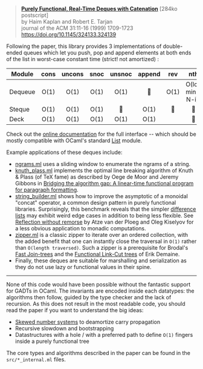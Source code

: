 > **[Purely Functional, Real-Time Deques with Catenation]** \[284ko postscript\] \
> by Haim Kaplan and Robert E. Tarjan \
> journal of the ACM 31:11-16 (1999) 1709-1723 https://doi.org/10.1145/324133.324139

Following the paper, this library provides 3 implementations of double-ended
queues which let you push, pop and append elements at both ends of the list in
worst-case constant time (strict! not amortized) :

| Module  | cons | uncons | snoc | unsnoc          | append          | rev             | nth                |
|---------|:----:|:------:|:----:|:---------------:|:---------------:|:---------------:|:------------------:|
| Dequeue | O(1) | O(1)   | O(1) | O(1)            | :no_entry_sign: | O(1)            | O(log min(i, N-i)) |
| Steque  | O(1) | O(1)   | O(1) | :no_entry_sign: | O(1)            | :no_entry_sign: | :no_entry_sign:    |
| Deck    | O(1) | O(1)   | O(1) | O(1)            | O(1)            |                 | :no_entry_sign:    |

Check out the [online documentation] for the full interface -- which should be
mostly compatible with OCaml's standard [List] module.

Example applications of these deques include:

- [ngrams.ml](examples/ngrams.ml) uses a sliding window to enumerate the ngrams
  of a string.
- [knuth_plass.ml](examples/knuth_plass.ml) implements the optimal line
  breaking algorithm of Knuth & Plass (of TeX fame) as described by Oege de
  Moor and Jeremy Gibbons in [Bridging the algorithm gap: A linear-time
  functional program for paragraph formatting].
- [string_builder.ml](examples/string_builder.ml) shows how to improve the
  asymptotic of a monoidal "concat" operator, a common design pattern in purely
  functional libraries. Surprisingly, this benchmark reveals that the simpler
  [difference lists] may exhibit weird edge cases in addition to being less
  flexible. See [Reflection without remorse] by Atze van der Ploeg and Oleg
  Kiselyov for a less obvious application to monadic computations.
- [zipper.ml](examples/zipper.ml) is a classic zipper to iterate over an
  ordered collection, with the added benefit that one can instantly close the
  traversal in `O(1)` rather than `O(length traversed)`. Such a zipper is a
  prerequisite for Brodal's [Fast Join-trees] and the [Functional Link-Cut
  trees] of Erik Demaine.
- Finally, these deques are suitable for marshalling and serialization as they
  do not use lazy or functional values in their spine.

---

None of this code would have been possible without the fantastic support for
GADTs in OCaml. The invariants are encoded inside each datatypes: the
algorithms then follow, guided by the type checker and the lack of recursion.
As this does not result in the most readable code, you should read the paper if
you want to understand the big ideas:

- [Skewed number systems] to deamortize carry propagation
- Recursive slowdown and bootstrapping
- Datastructures with a hole / with a preferred path to define `O(1)` fingers
  inside a purely functional tree

The core types and algorithms described in the paper can be found in the
`src/*_internal.ml` files.

[Purely Functional, Real-Time Deques with Catenation]: http://www.cs.tau.ac.il/~haimk/papers/jacm-deq.ps
[online documentation]: https://art-w.github.io/deque/deque/Deque
[List]: https://caml.inria.fr/pub/docs/manual-ocaml/libref/List.html
[Skewed number systems]: https://en.wikipedia.org/wiki/Skew_binary_number_system
[Bridging the algorithm gap: A linear-time functional program for paragraph formatting]: https://doi.org/10.1016/S0167-6423(99)00005-2
[difference lists]: https://en.wikipedia.org/wiki/Difference_list
[Reflection without remorse]: https://doi.org/10.1145/2775050.2633360
[Fast Join-trees]: https://doi.org/10.1007/11841036_18
[Functional Link-Cut trees]: http://erikdemaine.org/papers/ConfluentTries_Algorithmica/
